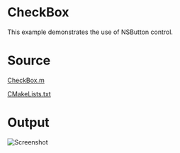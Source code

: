 # CheckBox

This example demonstrates the use of NSButton control.

# Source

[CheckBox.m](./CheckBox.m)

[CMakeLists.txt](./CMakeLists.txt)

# Output

![Screenshot](../../docs/Pictures/CheckBox.png)
